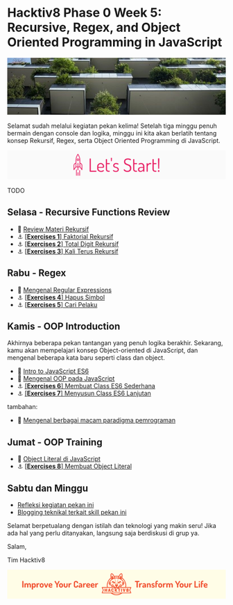 # Hacktiv8 Phase 0 Week 5: Recursive, Regex, and Object Oriented Programming in JavaScript

![Header](assets/header-w4.jpg)

Selamat sudah melalui kegiatan pekan kelima! Setelah tiga minggu penuh bermain dengan console dan logika, minggu ini kita akan berlatih tentang konsep Rekursif, Regex, serta Object Oriented Programming di JavaScript.

![Let's start!](assets/start.png)

TODO

## Selasa - Recursive Functions Review

- :notebook_with_decorative_cover:
[Review Materi Rekursif](/modules/js-function-recursive.md)
- :anchor: [[**Exercises 1**] Faktorial Rekursif](/modules/challenge-faktorial.md)
- :anchor: [[**Exercises 2**] Total Digit Rekursif](/modules/challenge-total-digit.md)
- :anchor: [[**Exercises 3**] Kali Terus Rekursif](/modules/challenge-kali-terus.md)

## Rabu - Regex

- :notebook_with_decorative_cover:
[Mengenal Regular Expressions](/modules/regular-expressions.md)
- :anchor:
[[**Exercises 4**] Hapus Simbol](/modules/challenge-hapus-simbol.md)
- :anchor:
[[**Exercises 5**] Cari Pelaku](/modules/challenge-cari-pelaku.md)

## Kamis - OOP Introduction
Akhirnya beberapa pekan tantangan yang penuh logika berakhir. Sekarang, kamu akan mempelajari konsep Object-oriented di JavaScript, dan mengenal beberapa kata baru seperti class dan object.

- :notebook_with_decorative_cover:
[Intro to JavaScript ES6](/modules/js-es6.md)
- :notebook_with_decorative_cover:
[Mengenal OOP pada JavaScript](/modules/oop-basics.md)
- :anchor: [[**Exercises 6**] Membuat Class ES6 Sederhana](/modules/anchor-es6-oop-start.md)
- :anchor:
[[**Exercises 7**] Menyusun Class ES6 Lanjutan](/modules/anchor-es6-oop.md)

tambahan:
- :notebook_with_decorative_cover: [Mengenal berbagai macam paradigma pemrograman](https://github.com/hacktiv8/phase-0-activities/blob/master/modules/programming-paradigm.md)


## Jumat - OOP Training
- :notebook_with_decorative_cover:
[Object Literal di JavaScript](/modules/js-object-literal.md)
- :anchor:
[[**Exercises 8**] Membuat Object Literal](/modules/anchor-js-object-literal.md)

## Sabtu dan Minggu

- [Refleksi kegiatan pekan ini](https://github.com/hacktiv8/phase-0-activities/blob/master/modules/reflection.md)
- [Blogging teknikal terkait skill pekan ini](https://github.com/hacktiv8/phase-0-activities/blob/master/modules/blog.md)

Selamat berpetualang dengan istilah dan teknologi yang makin seru! Jika ada hal yang perlu ditanyakan, langsung saja berdiskusi di grup ya.

Salam,

Tim Hacktiv8

![Hacktiv8 Banner](assets/banner.png)
